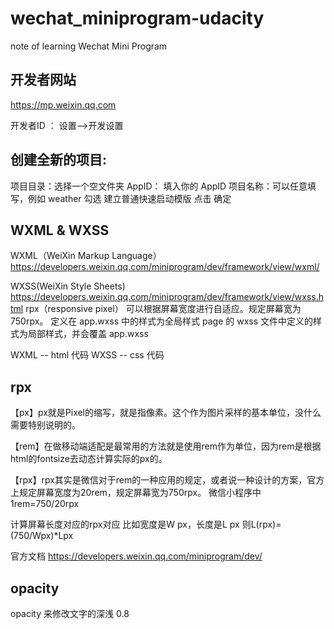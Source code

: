 # wechat_miniprogram-udacity
note of learning Wechat Mini Program


##  开发者网站
https://mp.weixin.qq.com

开发者ID ： 设置-->开发设置


##  创建全新的项目:

项目目录：选择一个空文件夹
AppID： 填入你的 AppID
项目名称：可以任意填写，例如 weather
勾选 建立普通快速启动模版
点击 确定


## 	WXML & WXSS
WXML（WeiXin Markup Language）
https://developers.weixin.qq.com/miniprogram/dev/framework/view/wxml/

WXSS(WeiXin Style Sheets)
https://developers.weixin.qq.com/miniprogram/dev/framework/view/wxss.html
				rpx（responsive pixel）
				可以根据屏幕宽度进行自适应。规定屏幕宽为750rpx。
				定义在 app.wxss 中的样式为全局样式
				page 的 wxss 文件中定义的样式为局部样式，并会覆盖 app.wxss

WXML -- html 代码
WXSS -- css 代码

## 	rpx
【px】px就是Pixel的缩写，就是指像素。这个作为图片采样的基本单位，没什么需要特别说明的。

【rem】在做移动端适配是最常用的方法就是使用rem作为单位，因为rem是根据html的fontsize去动态计算实际的px的。

【rpx】rpx其实是微信对于rem的一种应用的规定，或者说一种设计的方案，官方上规定屏幕宽度为20rem，规定屏幕宽为750rpx。
微信小程序中1rem=750/20rpx 

计算屏幕长度对应的rpx对应 比如宽度是W px，长度是L px
则L(rpx)= (750/Wpx)*Lpx

官方文档
https://developers.weixin.qq.com/miniprogram/dev/

## 	opacity
opacity 来修改文字的深浅 0.8